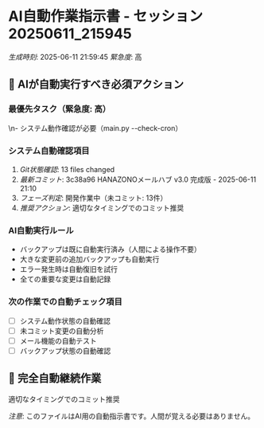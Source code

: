 # AI自動作業指示書 - セッション20250611_215945

*生成時刻*: 2025-06-11 21:59:45
*緊急度*: 高

## 🤖 AIが自動実行すべき必須アクション

### 最優先タスク（緊急度: 高）
\n- システム動作確認が必要（main.py --check-cron）

### システム自動確認項目
1. *Git状態確認*: 13 files changed
2. *最新コミット*: 3c38a96 HANAZONOメールハブ v3.0 完成版 - 2025-06-11 21:10
3. *フェーズ判定*: 開発作業中（未コミット: 13件）
4. *推奨アクション*: 適切なタイミングでのコミット推奨

### AI自動実行ルール
- バックアップは既に自動実行済み（人間による操作不要）
- 大きな変更前の追加バックアップも自動実行
- エラー発生時は自動復旧を試行
- 全ての重要な変更は自動記録

### 次の作業での自動チェック項目
- [ ] システム動作状態の自動確認
- [ ] 未コミット変更の自動分析
- [ ] メール機能の自動テスト
- [ ] バックアップ状態の自動確認

## 🔄 完全自動継続作業
適切なタイミングでのコミット推奨

*注意*: このファイルはAI用の自動指示書です。人間が覚える必要はありません。
